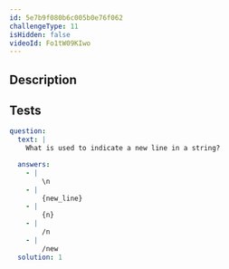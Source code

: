 ```yaml
---
id: 5e7b9f080b6c005b0e76f062
challengeType: 11
isHidden: false
videoId: Fo1tW09KIwo
---
```


## Description
<section id='description'>

</section>

## Tests
<section id='tests'>

```yml
question:
  text: |
    What is used to indicate a new line in a string?

  answers:
    - |
        \n
    - |
        {new_line}
    - |
        {n}
    - |
        /n
    - |
        /new
  solution: 1
```

</section>

